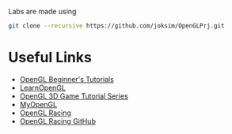 Labs are made using
```bash
git clone --recursive https://github.com/joksim/OpenGLPrj.git
```
# Useful Links
- [OpenGL Beginner's Tutorials](http://www.opengl-tutorial.org/beginners-tutorials/)
- [LearnOpenGL](https://learnopengl.com/)
- [OpenGL 3D Game Tutorial Series](https://github.com/PardCode/OpenGL-3D-Game-Tutorial-Series)
- [MyOpenGL](https://github.com/kikoano/MyOpenGL)
- [OpenGL Racing](https://shorturl.at/nvMTV)
- [OpenGL Racing GitHub](https://github.com/Mikepicker/opengl-racing)

